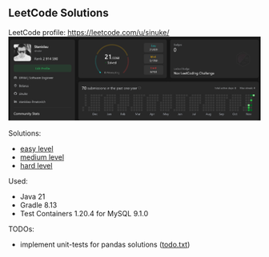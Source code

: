 ## LeetCode Solutions

LeetCode profile: https://leetcode.com/u/sinuke/
![LeetCode Profile - sinuke](images/00.png)

Solutions:
* [easy level](easy-level/README.md)
* [medium level](medium-level/README.md)
* [hard level](hard-level/README.md)

Used:
* Java 21
* Gradle 8.13
* Test Containers 1.20.4 for MySQL 9.1.0

TODOs:
* implement unit-tests for pandas solutions ([todo.txt](easy-level/pandas/todo.txt))